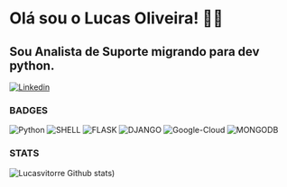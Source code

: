 # Olá sou o Lucas Oliveira! 👐🏻

## Sou Analista de Suporte migrando para dev python.

[![Linkedin](https://img.shields.io/badge/LinkedIn-0077B5?style=for-the-badge&logo=linkedin&logoColor=white)](https://www.linkedin.com/in/lucasvitorre/)

### BADGES

![Python](https://img.shields.io/badge/Python-3776AB?style=for-the-badge&logo=python&logoColor=white)  ![SHELL](https://img.shields.io/badge/Shell_Script-121011?style=for-the-badge&logo=gnu-bash&logoColor=white) ![FLASK](https://img.shields.io/badge/Flask-000000?style=for-the-badge&logo=flask&logoColor=whitee) ![DJANGO](https://img.shields.io/badge/Django-092E20?style=for-the-badge&logo=django&logoColor=white) ![Google-Cloud](https://img.shields.io/badge/Google_Cloud-4285F4?style=for-the-badge&logo=google-cloud&logoColor=white) ![MONGODB](https://img.shields.io/badge/MongoDB-4EA94B?style=for-the-badge&logo=mongodb&logoColor=white)

### STATS
![Lucasvitorre Github stats](https://github-readme-stats.vercel.app/api?username=lucasvitorre&show_icons=true&theme=dark))
